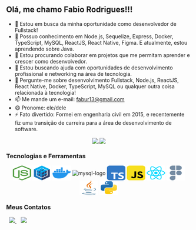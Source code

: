 <h2>Olá, me chamo Fabio Rodrigues!!!</h2>

- 🔭 Estou em busca da minha oportunidade como desenvolvedor de Fullstack!
- 🌱 Possuo conhecimento em Node.js, Sequelize, Express, Docker, TypeScript, MySQL, ReactJS, React Native, Figma. E atualmente, estou aprendendo sobre Java.
- 👯 Estou procurando colaborar em projetos que me permitam aprender e crescer como desenvolvedor.
- 🤔 Estou buscando ajuda com oportunidades de desenvolvimento profissional e networking na área de tecnologia.
- 💬 Pergunte-me sobre desenvolvimento Fullstack, Node.js, ReactJS, React Native, Docker, TypeScript, MySQL ou qualquer outra coisa relacionada à tecnologia!
- 📫 Me mande um e-mail: fabur13@gmail.com
- 😄 Pronome: ele/dele
- ⚡ Fato divertido: Formei em engenharia civil em 2015, e recentemente fiz uma transição de carreira para a área de desenvolvimento de software.

<p align="center">
  <a  href="https://github.com/FabioRodriguesT/github-readme-stats">
    <img style="align='center'" height=180 align="center" src="https://github-readme-stats.vercel.app/api?username=FabioRodriguesT&show_icons=true&theme=moltack" />
    <img style="align='center'" height=180 align="center" src="https://github-readme-stats.vercel.app/api/top-langs/?username=FabioRodriguesT&layout=compact&theme=moltack" />
  </a>
</p>

<h3>Tecnologias e Ferramentas</h3>

<div align="center">
  <img align="center" alt="node-logo" height="40" width="50" src="./Stack-Logos/node-js.svg" title="Node-js">
  <img align="center" alt="sequelize-logo" height="40" width="50" src="./Stack-Logos/sequelize.svg" title="Sequelize">
  <img align="center" alt="docker-logo" height="40" width="50" src="./Stack-Logos/docker.svg" title="Docker">
  <img align="center" alt="mysql-logo" height="40" width="50" src="./Stack-Logos/mtsql-black.svg" title="MySql">
  <img align="center" alt="typescript-logo" height="40" width="50" src="./Stack-Logos/typescript.svg" title="Typescript">
  <img align="center" alt="javascript-logo" height="40" width="50" src="./Stack-Logos/javascript.svg" title="JavaScript">
  <img align="center" alt="react-logo" height="40" width="50" src="./Stack-Logos/react-no-ground.svg" title="React">
  <img align="center" alt="figma-logo" height="40" width="50" src="./Stack-Logos/figma-white.svg" title="Figma">
  <img align="center" alt="java-logo" height="40" width="50" src="./Stack-Logos/java.svg" title="Java">
  <img align="center" alt="python-logo" height="40" width="50" src="./Stack-Logos/python.svg" title="Python">  
</div>
 
<h3>Meus Contatos</h3>
&nbsp;
<a href=mailto:“fabur13@gmail.com” target="_blank">
   <img src="https://img.shields.io/badge/LinkedIn-0077B5?style=for-the-badge&logo=linkedin&logoColor=white" />
</a>
&nbsp;&nbsp;
<a href=mailto:“fabur13@gmail.com” target="_blank">
  <img src="https://img.shields.io/badge/Gmail-D14836?style=for-the-badge&logo=gmail&logoColor=white" />
</a>
